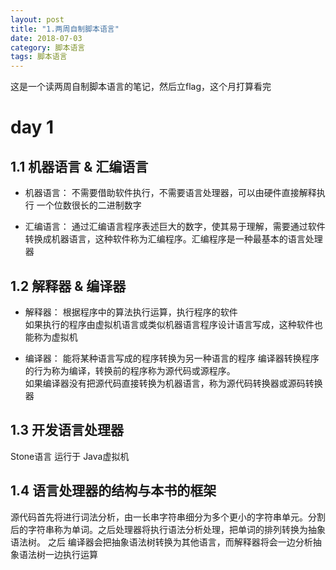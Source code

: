 ```yaml
---
layout: post
title: "1.两周自制脚本语言"
date: 2018-07-03
category: 脚本语言
tags: 脚本语言
---
```

这是一个读两周自制脚本语言的笔记，然后立flag，这个月打算看完  

# day 1
## 1.1 机器语言 & 汇编语言

+ 机器语言： 不需要借助软件执行，不需要语言处理器，可以由硬件直接解释执行 一个位数很长的二进制数字

+ 汇编语言： 通过汇编语言程序表述巨大的数字，使其易于理解，需要通过软件转换成机器语言，这种软件称为汇编程序。汇编程序是一种最基本的语言处理器


## 1.2 解释器 & 编译器

+ 解释器： 根据程序中的算法执行运算，执行程序的软件  
如果执行的程序由虚拟机语言或类似机器语言程序设计语言写成，这种软件也能称为虚拟机

+ 编译器： 能将某种语言写成的程序转换为另一种语言的程序 
编译器转换程序的行为称为编译，转换前的程序称为源代码或源程序。  
如果编译器没有把源代码直接转换为机器语言，称为源代码转换器或源码转换器

## 1.3 开发语言处理器
Stone语言 运行于 Java虚拟机


## 1.4 语言处理器的结构与本书的框架

源代码首先将进行词法分析，由一长串字符串细分为多个更小的字符串单元。分割后的字符串称为单词。之后处理器将执行语法分析处理，把单词的排列转换为抽象语法树。 之后 编译器会把抽象语法树转换为其他语言，而解释器将会一边分析抽象语法树一边执行运算





















